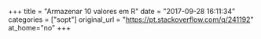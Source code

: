 +++
title = "Armazenar 10 valores em R"
date = "2017-09-28 16:11:34"
categories = ["sopt"]
original_url = "https://pt.stackoverflow.com/q/241192"
at_home="no"
+++

